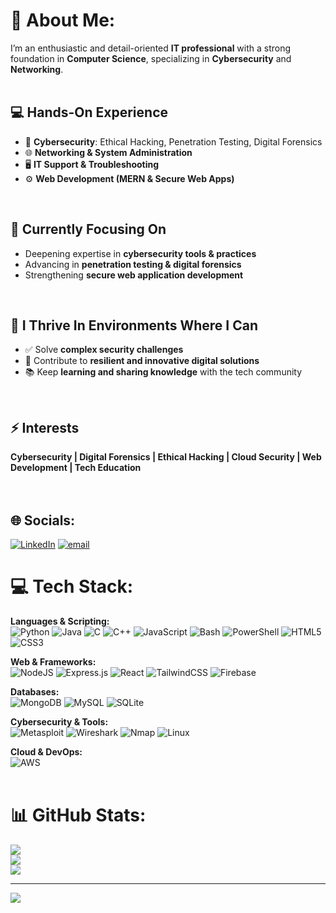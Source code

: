 # 💫 About Me:
I’m an enthusiastic and detail-oriented **IT professional** with a strong foundation in **Computer Science**, specializing in **Cybersecurity** and **Networking**.  
<br>

## 💻 Hands-On Experience  
- 🔐 **Cybersecurity**: Ethical Hacking, Penetration Testing, Digital Forensics  
- 🌐 **Networking & System Administration**  
- 🖥️ **IT Support & Troubleshooting**  
- ⚙️ **Web Development (MERN & Secure Web Apps)**  
<br>

## 🌱 Currently Focusing On  
- Deepening expertise in **cybersecurity tools & practices**  
- Advancing in **penetration testing & digital forensics**  
- Strengthening **secure web application development**  
<br>

## 🤝 I Thrive In Environments Where I Can  
- ✅ Solve **complex security challenges**  
- 🔧 Contribute to **resilient and innovative digital solutions**  
- 📚 Keep **learning and sharing knowledge** with the tech community  
<br>

## ⚡ Interests  
**Cybersecurity | Digital Forensics | Ethical Hacking | Cloud Security | Web Development | Tech Education**  
<br><br>

## 🌐 Socials:
[![LinkedIn](https://img.shields.io/badge/LinkedIn-%230077B5.svg?logo=linkedin&logoColor=white)](https://www.linkedin.com/in/133x-bit/) 
[![email](https://img.shields.io/badge/Email-D14836?logo=gmail&logoColor=white)](mailto:133scylla@gmail.com) 

# 💻 Tech Stack:
**Languages & Scripting:**  
![Python](https://img.shields.io/badge/python-3670A0?style=for-the-badge&logo=python&logoColor=ffdd54) 
![Java](https://img.shields.io/badge/java-%23ED8B00.svg?style=for-the-badge&logo=java&logoColor=white) 
![C](https://img.shields.io/badge/c-%2300599C.svg?style=for-the-badge&logo=c&logoColor=white) 
![C++](https://img.shields.io/badge/c++-%2300599C.svg?style=for-the-badge&logo=c%2B%2B&logoColor=white) 
![JavaScript](https://img.shields.io/badge/javascript-%23323330.svg?style=for-the-badge&logo=javascript&logoColor=%23F7DF1E) 
![Bash](https://img.shields.io/badge/bash-%23121011.svg?style=for-the-badge&logo=gnu-bash&logoColor=white) 
![PowerShell](https://img.shields.io/badge/PowerShell-%235391FE.svg?style=for-the-badge&logo=powershell&logoColor=white) 
![HTML5](https://img.shields.io/badge/html5-%23E34F26.svg?style=for-the-badge&logo=html5&logoColor=white) 
![CSS3](https://img.shields.io/badge/css3-%231572B6.svg?style=for-the-badge&logo=css3&logoColor=white)  

**Web & Frameworks:**  
![NodeJS](https://img.shields.io/badge/node.js-6DA55F?style=for-the-badge&logo=node.js&logoColor=white) 
![Express.js](https://img.shields.io/badge/express.js-%23404d59.svg?style=for-the-badge&logo=express&logoColor=%2361DAFB) 
![React](https://img.shields.io/badge/react-%2320232a.svg?style=for-the-badge&logo=react&logoColor=%2361DAFB) 
![TailwindCSS](https://img.shields.io/badge/tailwindcss-%2338B2AC.svg?style=for-the-badge&logo=tailwind-css&logoColor=white) 
![Firebase](https://img.shields.io/badge/firebase-%23039BE5.svg?style=for-the-badge&logo=firebase)  

**Databases:**  
![MongoDB](https://img.shields.io/badge/MongoDB-%234ea94b.svg?style=for-the-badge&logo=mongodb&logoColor=white) 
![MySQL](https://img.shields.io/badge/mysql-4479A1.svg?style=for-the-badge&logo=mysql&logoColor=white) 
![SQLite](https://img.shields.io/badge/sqlite-%2307405e.svg?style=for-the-badge&logo=sqlite&logoColor=white)  

**Cybersecurity & Tools:**  
![Metasploit](https://img.shields.io/badge/Metasploit-2e2e2e?style=for-the-badge&logo=metasploit&logoColor=white) 
![Wireshark](https://img.shields.io/badge/Wireshark-1679A7?style=for-the-badge&logo=wireshark&logoColor=white) 
![Nmap](https://img.shields.io/badge/Nmap-2b2b2b?style=for-the-badge&logo=nmap&logoColor=white) 
![Linux](https://img.shields.io/badge/Linux-FCC624?style=for-the-badge&logo=linux&logoColor=black)  

**Cloud & DevOps:**  
![AWS](https://img.shields.io/badge/AWS-%23FF9900.svg?style=for-the-badge&logo=amazon-aws&logoColor=white)  
<br>

# 📊 GitHub Stats:
![](https://github-readme-stats.vercel.app/api?username=6ofHertz&theme=nightowl&hide_border=false&include_all_commits=false&count_private=false)<br/>
![](https://nirzak-streak-stats.vercel.app/?user=6ofHertz&theme=nightowl&hide_border=false)<br/>
![](https://github-readme-stats.vercel.app/api/top-langs/?username=6ofHertz&theme=nightowl&hide_border=false&include_all_commits=false&count_private=false&layout=compact)

---
[![](https://visitcount.itsvg.in/api?id=6ofHertz&icon=0&color=0)](https://visitcount.itsvg.in)
